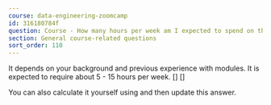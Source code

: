 ```yaml
---
course: data-engineering-zoomcamp
id: 316180784f
question: Course - ​​How many hours per week am I expected to spend on this  course?
section: General course-related questions
sort_order: 110
---
```


It depends on your background and previous experience with modules. It is expected to require about 5 - 15 hours per week. [] []

You can also calculate it yourself using  and then update this answer.

